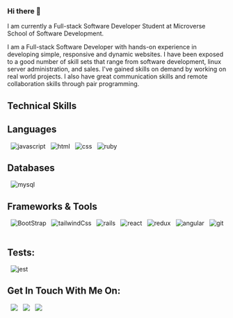 ### Hi there 👋

<!--
**leonard33/leonard33** is a ✨ _special_ ✨ repository because its `README.md` (this file) appears on your GitHub profile.

Here are some ideas to get you started:

- 🔭 I’m currently working on ...
- 🌱 I’m currently learning ...
- 👯 I’m looking to collaborate on ...
- 🤔 I’m looking for help with ...
- 💬 Ask me about ...
- 📫 How to reach me: ...
- 😄 Pronouns: ...
- ⚡ Fun fact: ...
-->
I am currently a Full-stack Software Developer  Student at Microverse School of Software Development.

I am a Full-stack Software Developer with hands-on experience in developing simple, responsive and dynamic websites. I have been exposed to a good number of skill sets that range from software development, linux server administration, and sales. I've gained skills on demand by working on real world projects. I also have great communication skills and remote collaboration skills through pair programming.
## Technical Skills

## Languages
&nbsp;
![javascript](https://img.shields.io/badge/JavaScript-F7DF1E?style=for-the-badge&logo=javascript&logoColor=black) &nbsp; 
![html](https://img.shields.io/badge/HTML-239120?style=for-the-badge&logo=html5&logoColor=white) &nbsp;
![css](https://img.shields.io/badge/CSS-239120?&style=for-the-badge&logo=css3&logoColor=white) &nbsp;
![ruby](https://img.shields.io/badge/Ruby-CC342D?style=for-the-badge&logo=ruby&logoColor=white) &nbsp;

## Databases
&nbsp;
![mysql](https://img.shields.io/badge/MySQL-00000F?style=for-the-badge&logo=mysql&logoColor=white) &nbsp;

## Frameworks & Tools
&nbsp;
![BootStrap](https://img.shields.io/badge/Bootstrap-563D7C?style=for-the-badge&logo=bootstrap&logoColor=white) &nbsp;
![tailwindCss](https://img.shields.io/badge/Tailwind_CSS-38B2AC?style=for-the-badge&logo=tailwind-css&logoColor=white) &nbsp;
![rails](https://img.shields.io/badge/Ruby_on_Rails-CC0000?style=for-the-badge&logo=ruby-on-rails&logoColor=white) &nbsp;
![react](https://img.shields.io/badge/React-20232A?style=for-the-badge&logo=react&logoColor=61DAFB) &nbsp;
![redux](https://img.shields.io/badge/Redux-593D88?style=for-the-badge&logo=redux&logoColor=white) &nbsp;
![angular](https://img.shields.io/badge/Angular-DD0031?style=for-the-badge&logo=angular&logoColor=white) &nbsp;
![git](https://img.shields.io/badge/Git-F7DF1E?style=for-the-badge&logo=git&logoColor=black) &nbsp;


## Tests:
&nbsp;
![jest](https://img.shields.io/badge/Jest-F7DF1E?style=for-the-badge&logo=jest&logoColor=black) &nbsp;
## Get In Touch With Me On:
&nbsp;
<a target="_blank"
href="https://www.linkedin.com/in/leonard-kombo-b14532107/"><img
src="https://img.shields.io/badge/-LinkedIn-0077b5?style=for-the-badge&logo=LinkedInlogoColor=white"></img></a> &nbsp;
<a target="_blank"
href="https://twitter.com/@LeonardKombo1"><img
src="https://img.shields.io/badge/-Twitter-1DA1F2?style=for-the-badge&logo=Twitter&logoColor=white"></img></a>  &nbsp;
<a target="_blank"
href="mailto:hello@leonardkombo14.com"><img
src="https://img.shields.io/badge/-EMail-D14836?style=for-the-badge&logo=Gmail&logoColor=white"></img></a> &nbsp;

